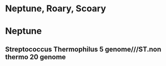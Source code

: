 Neptune, Roary, Scoary
======================   
# Neptune
## Streptococcus Thermophilus 5 genome///ST.non thermo 20 genome
